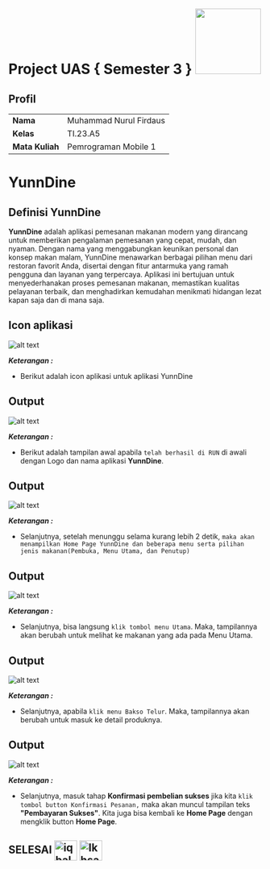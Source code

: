 # Project UAS { Semester 3 } <img src=https://i.pinimg.com/564x/fd/88/8c/fd888c43145aa84d5e3037082d470910.jpg width="130px">

## Profil
|  |  |
| -------- | --- |
| **Nama** | Muhammad Nurul Firdaus |
| **Kelas** | TI.23.A5 |
| **Mata Kuliah** | Pemrograman Mobile 1 |

# YunnDine

## Definisi YunnDine
**YunnDine** adalah aplikasi pemesanan makanan modern yang dirancang untuk memberikan pengalaman pemesanan yang cepat, mudah, dan nyaman. Dengan nama yang menggabungkan keunikan personal dan konsep makan malam, YunnDine menawarkan berbagai pilihan menu dari restoran favorit Anda, disertai dengan fitur antarmuka yang ramah pengguna dan layanan yang terpercaya. Aplikasi ini bertujuan untuk menyederhanakan proses pemesanan makanan, memastikan kualitas pelayanan terbaik, dan menghadirkan kemudahan menikmati hidangan lezat kapan saja dan di mana saja.

## Icon aplikasi
![alt text](<Screenshot/Icon YunnDine.png>)

***Keterangan :***
- Berikut adalah icon aplikasi untuk aplikasi YunnDine

## Output

![alt text](Screenshot/1.png)

***Keterangan :***

- Berikut adalah tampilan awal apabila ``telah berhasil di RUN`` di awali dengan Logo dan nama aplikasi **YunnDine**.

## Output

![alt text](Screenshot/2.png)

***Keterangan :***

- Selanjutnya, setelah menunggu selama kurang lebih 2 detik, ``maka akan menampilkan Home Page YunnDine dan beberapa menu serta pilihan jenis makanan(Pembuka, Menu Utama, dan Penutup)``

## Output 

![alt text](Screenshot/3.png)

***Keterangan :***

- Selanjutnya, bisa langsung ``klik tombol menu Utama``. Maka, tampilannya akan berubah untuk melihat ke makanan yang ada pada Menu Utama.

## Output

![alt text](Screenshot/4.png)

***Keterangan :***

- Selanjutnya, apabila ``klik menu Bakso Telur``. Maka, tampilannya akan berubah untuk masuk ke detail produknya.


## Output

![alt text](Screenshot/5.png)

***Keterangan :***

- Selanjutnya, masuk tahap **Konfirmasi pembelian sukses** jika kita ``klik tombol button Konfirmasi Pesanan,`` maka akan muncul tampilan teks **"Pembayaran Sukses"**.
Kita juga bisa kembali ke **Home Page** dengan mengklik button **Home Page**.

## SELESAI <img align="center" alt="iqbal-Python" height="40" width="45" src="https://em-content.zobj.net/source/microsoft-teams/337/student_1f9d1-200d-1f393.png"> <img align="center" alt="Ikhsan-Python" height="40" width="45" src="https://em-content.zobj.net/thumbs/160/twitter/348/flag-indonesia_1f1ee-1f1e9.png">